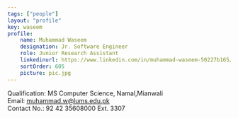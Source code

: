 ```yaml
---
tags: ["people"]
layout: "profile"
key: waseem
profile:
    name: Muhammad Waseem
    designation: Jr. Software Engineer
    role: Junior Research Assistant
    linkedinurl: https://www.linkedin.com/in/muhammad-waseem-50227b165/
    sortOrder: 605
    picture: pic.jpg
---
```


Qualification: MS Computer Science, Namal,Mianwali  
Email: muhammad.w@lums.edu.pk  
Contact No.: 92 42 35608000 Ext. 3307  
